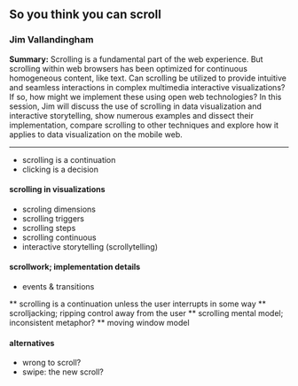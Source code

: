 ## So you think you can scroll

### Jim Vallandingham

__Summary:__
Scrolling is a fundamental part of the web experience. But scrolling within web browsers has been optimized for continuous homogeneous content, like text. Can scrolling be utilized to provide intuitive and seamless interactions in complex multimedia interactive visualizations? If so, how might we implement these using open web technologies? In this session, Jim will discuss the use of scrolling in data visualization and interactive storytelling, show numerous examples and dissect their implementation, compare scrolling to other techniques and explore how it applies to data visualization on the mobile web.

---

* scrolling is a continuation
* clicking is a decision

#### scrolling in visualizations

* scroling dimensions
* scrolling triggers
* scrolling steps
* scrolling continuous
* interactive storytelling (scrollytelling)

#### scrollwork; implementation details

* events & transitions

** scrolling is a continuation unless the user interrupts in some way
** scrolljacking; ripping control away from the user
** scrolling mental model; inconsistent metaphor?
** moving window model

#### alternatives

* wrong to scroll?
* swipe: the new scroll?
